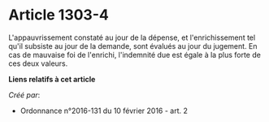 # Article 1303-4

L'appauvrissement constaté au jour de la dépense, et l'enrichissement tel qu'il subsiste au jour de la demande, sont évalués
au jour du jugement. En cas de mauvaise foi de l'enrichi, l'indemnité due est égale à la plus forte de ces deux valeurs.

**Liens relatifs à cet article**

_Créé par_:

  - Ordonnance n°2016-131 du 10 février 2016 - art. 2
